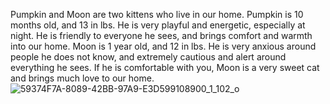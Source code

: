 Pumpkin and Moon are two kittens who live in our home.
Pumpkin is 10 months old, and 13 in lbs. He is very playful and energetic, especially at night. He is friendly to everyone he sees, and brings comfort and warmth into our home. 
Moon is 1 year old, and 12 in lbs. He is very anxious around people he does not know, and extremely cautious and alert around everything he sees. If he is comfortable with you, Moon is a very sweet cat and brings much love to our home. 
![59374F7A-8089-42BB-97A9-E3D599108900_1_102_o](https://github.com/user-attachments/assets/9aa40581-9885-4d6c-840f-e1cbd72756c0)
